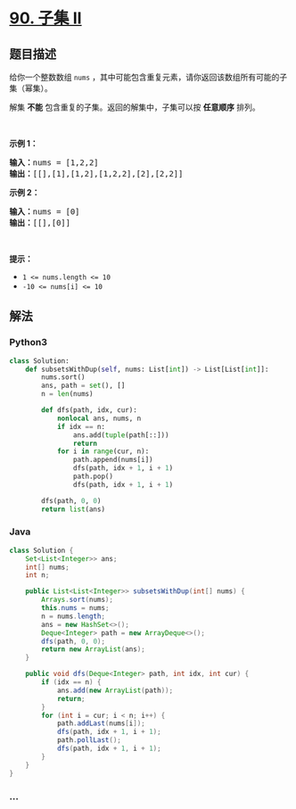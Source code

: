 # [90. 子集 II](https://leetcode-cn.com/problems/subsets-ii)



## 题目描述

<!-- 这里写题目描述 -->

<p>给你一个整数数组 <code>nums</code> ，其中可能包含重复元素，请你返回该数组所有可能的子集（幂集）。</p>

<p>解集 <strong>不能</strong> 包含重复的子集。返回的解集中，子集可以按 <strong>任意顺序</strong> 排列。</p>

<div class="original__bRMd">
<div>
<p> </p>

<p><strong>示例 1：</strong></p>

<pre>
<strong>输入：</strong>nums = [1,2,2]
<strong>输出：</strong>[[],[1],[1,2],[1,2,2],[2],[2,2]]
</pre>

<p><strong>示例 2：</strong></p>

<pre>
<strong>输入：</strong>nums = [0]
<strong>输出：</strong>[[],[0]]
</pre>

<p> </p>

<p><strong>提示：</strong></p>

<ul>
	<li><code>1 <= nums.length <= 10</code></li>
	<li><code>-10 <= nums[i] <= 10</code></li>
</ul>
</div>
</div>


## 解法

<!-- 这里可写通用的实现逻辑 -->

<!-- tabs:start -->

### **Python3**

<!-- 这里可写当前语言的特殊实现逻辑 -->

```python
class Solution:
    def subsetsWithDup(self, nums: List[int]) -> List[List[int]]:
        nums.sort()
        ans, path = set(), []
        n = len(nums)

        def dfs(path, idx, cur):
            nonlocal ans, nums, n
            if idx == n:
                ans.add(tuple(path[::]))
                return
            for i in range(cur, n):
                path.append(nums[i])
                dfs(path, idx + 1, i + 1)
                path.pop()
                dfs(path, idx + 1, i + 1)

        dfs(path, 0, 0)
        return list(ans)
```

### **Java**

<!-- 这里可写当前语言的特殊实现逻辑 -->

```java
class Solution {
    Set<List<Integer>> ans;
    int[] nums;
    int n;

    public List<List<Integer>> subsetsWithDup(int[] nums) {
        Arrays.sort(nums);
        this.nums = nums;
        n = nums.length;
        ans = new HashSet<>();
        Deque<Integer> path = new ArrayDeque<>();
        dfs(path, 0, 0);
        return new ArrayList(ans);
    }

    public void dfs(Deque<Integer> path, int idx, int cur) {
        if (idx == n) {
            ans.add(new ArrayList(path));
            return;
        }
        for (int i = cur; i < n; i++) {
            path.addLast(nums[i]);
            dfs(path, idx + 1, i + 1);
            path.pollLast();
            dfs(path, idx + 1, i + 1);
        }
    }
}
```

### **...**

```

```

<!-- tabs:end -->
